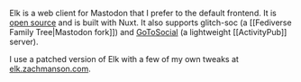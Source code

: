 Elk is a web client for Mastodon that I prefer to the default frontend. It is [open source](https://github.com/elk-zone/elk) and is built with Nuxt.  It also supports glitch-soc (a [[Fediverse Family Tree|Mastodon fork]]) and [GoToSocial](https://gotosocial.org/) (a lightweight [[ActivityPub]] server).

I use a patched version of Elk with a few of my own tweaks at [elk.zachmanson.com](https://elk.zachmanson.com).